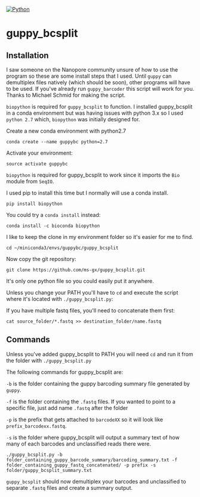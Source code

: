 [![Python](https://img.shields.io/badge/Python-3.5-green.svg?style=flat-square)](/)

guppy_bcsplit
===============

## Installation

I saw someone on the Nanopore community unsure of how to use the program so these are some install steps that I used. Until ```guppy``` can demultiplex files natively (which should be soon), other programs will have to be used. If you've already run ```guppy_barcoder``` this script will work for you. Thanks to Michael Schmid for making the script.


```biopython``` is required for ```guppy_bcsplit``` to function.  I installed guppy_bcsplit in a conda environment but was having issues with python 3.x so I used ```python 2.7``` which,   ```biopython``` was initially designed for.



Create a new conda environment with python2.7

```conda create --name guppybc python=2.7```



Activate your environment:

```source activate guppybc```



```biopython``` is required for guppy_bcsplit to work since it imports the ```Bio``` module from ```SeqIO```.

I used pip to install this time but I normally will use a conda install.

```pip install biopython```

You could try a ```conda install``` instead:

```conda install -c bioconda biopython```



I like to keep the clone in my environment folder so it's easier for me to find.

```cd ~/miniconda3/envs/guppybc/guppy_bcsplit```



Now copy the git repository:

```git clone https://github.com/ms-gx/guppy_bcsplit.git```

It's only one python file so you could easily put it anywhere.

Unless you change your PATH you'll have to ```cd``` and execute the script where it's located with ```./guppy_bcsplit.py```:


If you have multiple fastq files, you'll need to concatenate them first:

```cat source_folder/*.fastq >> destination_folder/name.fastq``` 


## Commands

Unless you've added guppy_bcsplit to PATH you will need ```cd``` and run it from the folder with ```./guppy_bcsplit.py```

The following commands for guppy_bcsplit are:



```-b``` is the folder containing the guppy barcoding summary file generated by ```guppy```.



```-f``` is the folder containing the ```.fastq``` files. If you wanted to point to a specific file, just add name ```.fastq``` after the folder



```-p``` is the prefix that gets attached to ```barcodeXX``` so it will look like ```prefix_barcodexx.fastq```.



```-s``` is the folder where guppy_bcsplit will output a summary text of how many of each barcodes and unclassified reads there were.



```./guppy_bcsplit.py -b folder_containing_guppy_barcode_summary/barcoding_summary.txt -f folder_containing_guppy_fastq_concatenated/ -p prefix -s folder/guppy_bcsplit_summary.txt```



```guppy_bcsplit``` should now demultiplex your barcodes and unclassified to separate ```.fastq``` files and create a summary output.
